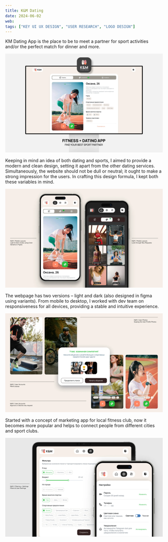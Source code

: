 ```yaml
---
title: K&M Dating
date: 2024-06-02
web:
tags: ["KEY UI UX DESIGN", "USER RESEARCH", "LOGO DESIGN"]
---
```

KM Dating App is the place to be to meet a partner for sport activities and/or the perfect match for dinner and more. 

![km-case-1@2x](./km-case-1@2x.webp)

Keeping in mind an idea of both dating and sports, I aimed to provide a modern and clean design, setting it apart from the other dating services. Simultaneously, the website should not be dull or neutral; it ought to make a strong impression for the users. In crafting this design formula, I kept both these variables in mind.

![km-case-2@2x@2x](./km-case-2@2x.webp)

The webpage has two versions – light and dark (also designed in figma using variants). From mobile to desktop, I worked with dev team on responsiveness for all devices, providing a stable and intuitive experience.

![km-case-3@2x@2x](./km-case-3@2x.webp)

Started with a concept of marketing app for local fitness club, now it becomes more popular and helps to connect people from different cities and sport clubs.

![km-case-4@2x@2x](./km-case-4@2x.webp)

